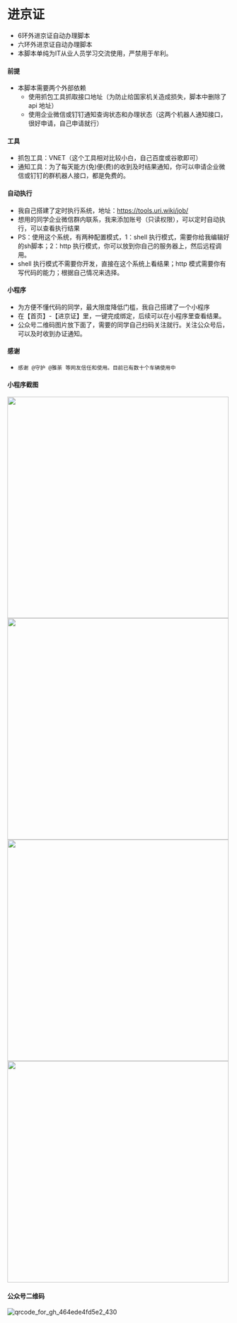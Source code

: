 # 进京证
- 6环外进京证自动办理脚本
- 六环外进京证自动办理脚本
- 本脚本单纯为IT从业人员学习交流使用，严禁用于牟利。

#### 前提
- 本脚本需要两个外部依赖
  - 使用抓包工具抓取接口地址（为防止给国家机关造成损失，脚本中删除了 api 地址）
  - 使用企业微信或钉钉通知查询状态和办理状态（这两个机器人通知接口，很好申请，自己申请就行）

#### 工具
- 抓包工具：VNET（这个工具相对比较小白，自己百度或谷歌即可）
- 通知工具：为了每天能方(免)便(费)的收到及时结果通知，你可以申请企业微信或钉钉的群机器人接口，都是免费的。

#### 自动执行
- 我自己搭建了定时执行系统，地址：https://tools.uri.wiki/job/
- 想用的同学企业微信群内联系，我来添加账号（只读权限），可以定时自动执行，可以查看执行结果
- PS：使用这个系统，有两种配置模式，1：shell 执行模式，需要你给我编辑好的sh脚本；2：http 执行模式，你可以放到你自己的服务器上，然后远程调用。
- shell 执行模式不需要你开发，直接在这个系统上看结果；http 模式需要你有写代码的能力；根据自己情况来选择。

#### 小程序
- 为方便不懂代码的同学，最大限度降低门槛，我自己搭建了一个小程序
- 在【首页】-【进京证】里，一键完成绑定，后续可以在小程序里查看结果。
- 公众号二维码图片放下面了，需要的同学自己扫码关注就行。关注公众号后，可以及时收到办证通知。

#### 感谢
- ```感谢 @守护 @雅荼 等网友信任和使用。目前已有数十个车辆使用中```

#### 小程序截图
<img src="https://github.com/woodheader/jjz/assets/12424760/da2a2e61-c35f-493e-9ac3-106fc1298f62" height="500px"/>
<img src="https://github.com/woodheader/jjz/assets/12424760/1122a3b2-0336-4509-beb0-a0ea57f10ebf" height="500px"/>
<img src="https://github.com/woodheader/jjz/assets/12424760/5d8b965a-c8b3-41ee-aac8-15e5a4833ba0" height="500px"/>
<img src="https://github.com/woodheader/jjz/assets/12424760/86d2ed55-aa5d-4a61-8df0-9585727e83e0" height="500px"/>


#### 公众号二维码
![qrcode_for_gh_464ede4fd5e2_430](https://github.com/woodheader/jjz/assets/12424760/fd4169d0-4268-4d88-b008-035f4cc36345)



